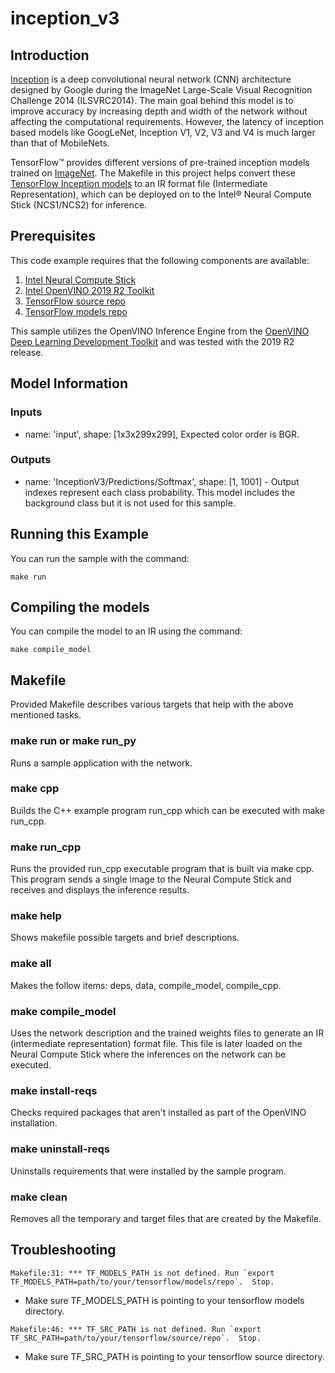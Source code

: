 # inception_v3
## Introduction

<a href="https://research.google.com/pubs/pub43022.html" target="_blank">Inception</a> is a deep convolutional neural network (CNN) architecture designed by Google during the ImageNet Large-Scale Visual Recognition Challenge 2014 (ILSVRC2014). The main goal behind this model is to improve accuracy by increasing depth and width of the network without affecting the computational requirements. However, the latency of inception based models like GoogLeNet, Inception V1, V2, V3 and V4 is much larger than that of MobileNets. 

TensorFlow™ provides different versions of pre-trained inception models trained on <a href="http://www.image-net.org/" target="_blank">ImageNet</a>. The Makefile in this project helps convert these <a href="https://github.com/tensorflow/models/tree/master/research/slim#Pretrained" target="_blank">TensorFlow Inception models</a> to an IR format file (Intermediate Representation), which can be deployed on to the Intel® Neural Compute Stick (NCS1/NCS2) for inference.

## Prerequisites

This code example requires that the following components are available:
1. <a href="https://software.intel.com/en-us/neural-compute-stick/where-to-buy" target="_blank">Intel Neural Compute Stick</a>
2. <a href="https://software.intel.com/en-us/openvino-toolkit" target="_blank">Intel OpenVINO 2019 R2 Toolkit</a>
3. <a href="https://github.com/tensorflow/tensorflow" target="_blank">TensorFlow source repo</a>
4. <a href="https://github.com/tensorflow/models" target="_blank">TensorFlow models repo</a>

This sample utilizes the OpenVINO Inference Engine from the [OpenVINO Deep Learning Development Toolkit](https://software.intel.com/en-us/openvino-toolkit) and was tested with the 2019 R2 release.

## Model Information
### Inputs
 - name: 'input', shape: [1x3x299x299], Expected color order is BGR.
### Outputs 
 - name: 'InceptionV3/Predictions/Softmax', shape: [1, 1001] - Output indexes represent each class probability. This model includes the background class but it is not used for this sample.

## Running this Example
You can run the sample with the command:
~~~
make run
~~~

## Compiling the models
You can compile the model to an IR using the command:
~~~
make compile_model 
~~~

## Makefile
Provided Makefile describes various targets that help with the above mentioned tasks.

### make run or make run_py
Runs a sample application with the network.

### make cpp
Builds the C++ example program run_cpp which can be executed with make run_cpp. 

### make run_cpp
Runs the provided run_cpp executable program that is built via make cpp.  This program sends a single image to the Neural Compute Stick and receives and displays the inference results.

### make help
Shows makefile possible targets and brief descriptions. 

### make all
Makes the follow items: deps, data, compile_model, compile_cpp.

### make compile_model
Uses the network description and the trained weights files to generate an IR (intermediate representation) format file.  This file is later loaded on the Neural Compute Stick where the inferences on the network can be executed.  

### make install-reqs
Checks required packages that aren't installed as part of the OpenVINO installation.
 
### make uninstall-reqs
Uninstalls requirements that were installed by the sample program.

### make clean
Removes all the temporary and target files that are created by the Makefile.

## Troubleshooting

~~~
Makefile:31: *** TF_MODELS_PATH is not defined. Run `export TF_MODELS_PATH=path/to/your/tensorflow/models/repo`.  Stop.
~~~
* Make sure TF_MODELS_PATH is pointing to your tensorflow models directory.

~~~
Makefile:46: *** TF_SRC_PATH is not defined. Run `export TF_SRC_PATH=path/to/your/tensorflow/source/repo`.  Stop.
~~~
* Make sure TF_SRC_PATH is pointing to your tensorflow source directory.

